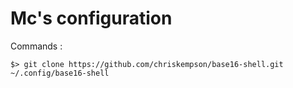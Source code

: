 # Mc's configuration

Commands :
```
$> git clone https://github.com/chriskempson/base16-shell.git ~/.config/base16-shell
```
